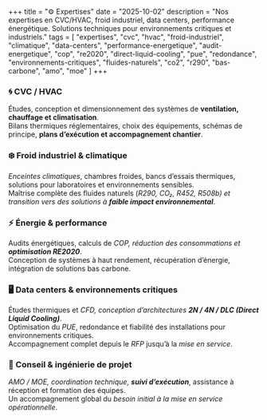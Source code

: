 +++
title = "⚙️ Expertises"
date = "2025-10-02"
description = "Nos expertises en CVC/HVAC, froid industriel, data centers, performance énergétique. Solutions techniques pour environnements critiques et industriels."
tags = [
    "expertises",
    "cvc",
    "hvac",
    "froid-industriel",
    "climatique",
    "data-centers",
    "performance-energetique",
    "audit-energetique",
    "cop",
    "re2020",
    "direct-liquid-cooling",
    "pue",
    "redondance",
    "environnements-critiques",
    "fluides-naturels",
    "co2",
    "r290",
    "bas-carbone",
    "amo",
    "moe"
]
+++

### 🌀 CVC / HVAC

Études, conception et dimensionnement des systèmes de **ventilation, chauffage et climatisation**.  
Bilans thermiques réglementaires, choix des équipements, schémas de principe, **plans d’exécution et accompagnement chantier**.

### ❄️ Froid industriel & climatique

_Enceintes climatiques_, chambres froides, bancs d’essais thermiques, solutions pour laboratoires et environnements sensibles.  
Maîtrise complète des fluides naturels (_R290, CO₂, R452, R508b) et transition vers des solutions à **faible impact environnemental**_.

### ⚡ Énergie & performance

Audits énergétiques, calculs de _COP, réduction des consommations et **optimisation RE2020**_.  
Conception de systèmes à haut rendement, récupération d’énergie, intégration de solutions bas carbone.

### 🖥️ Data centers & environnements critiques

Études thermiques et _CFD, conception d’architectures **2N / 4N / DLC (Direct Liquid Cooling)**_.  
Optimisation du _PUE_, redondance et fiabilité des installations pour environnements critiques.  
Accompagnement complet depuis le _RFP_ jusqu’à la _mise en service_.

### 🧭 Conseil & ingénierie de projet

_AMO / MOE, coordination technique, **suivi d’exécution**_, assistance à réception et formation des équipes.  
Un accompagnement global du _besoin initial à la mise en service opérationnelle_.
